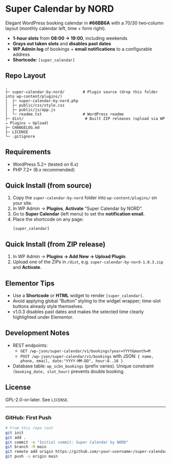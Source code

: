 # Super Calendar by NORD

Elegant WordPress booking calendar in **#66BB6A** with a 70/30 two‑column layout (monthly calendar left, time + form right).
- **1-hour slots** from **08:00 → 19:00**, including weekends
- **Grays out taken slots** and **disables past dates**
- **WP Admin log** of bookings + **email notifications** to a configurable address
- **Shortcode:** `[super_calendar]`

## Repo Layout
```
.
├─ super-calendar-by-nord/        # Plugin source (drop this folder into wp-content/plugins/)
│  ├─ super-calendar-by-nord.php
│  ├─ public/css/style.css
│  ├─ public/js/app.js
│  └─ readme.txt                  # WordPress readme
├─ dist/                           # Built ZIP releases (upload via WP → Plugins → Upload)
├─ CHANGELOG.md
├─ LICENSE
└─ .gitignore
```

## Requirements
- WordPress 5.2+ (tested on 6.x)
- PHP 7.2+ (8.x recommended)

## Quick Install (from source)
1. Copy the `super-calendar-by-nord` folder into `wp-content/plugins/` on your site.
2. In WP Admin → **Plugins**, **Activate** “Super Calendar by NORD”.
3. Go to **Super Calendar** (left menu) to set the **notification email**.
4. Place the shortcode on any page:  
   ```
   [super_calendar]
   ```

## Quick Install (from ZIP release)
1. In WP Admin → **Plugins → Add New → Upload Plugin**.
2. Upload one of the ZIPs in `/dist`, e.g. `super-calendar-by-nord-1.0.3.zip` and **Activate**.

## Elementor Tips
- Use a **Shortcode** or **HTML** widget to render `[super_calendar]`.
- Avoid applying global “Button” styling to the widget wrapper; time-slot buttons already style themselves.
- v1.0.3 disables past dates and makes the selected time clearly highlighted under Elementor.

## Development Notes
- REST endpoints:
  - `GET /wp-json/super-calendar/v1/bookings?year=YYYY&month=M`
  - `POST /wp-json/super-calendar/v1/bookings` with JSON: `{ name, phone, email, date:"YYYY-MM-DD", hour:8..18 }`
- Database table: `wp_scbn_bookings` (prefix varies). Unique constraint `(booking_date, slot_hour)` prevents double booking.

## License
GPL-2.0-or-later. See `LICENSE`.

---

### GitHub: First Push
```bash
# From this repo root
git init
git add .
git commit -m "Initial commit: Super Calendar by NORD"
git branch -M main
git remote add origin https://github.com/<your-username>/super-calendar-by-nord.git
git push -u origin main
```
